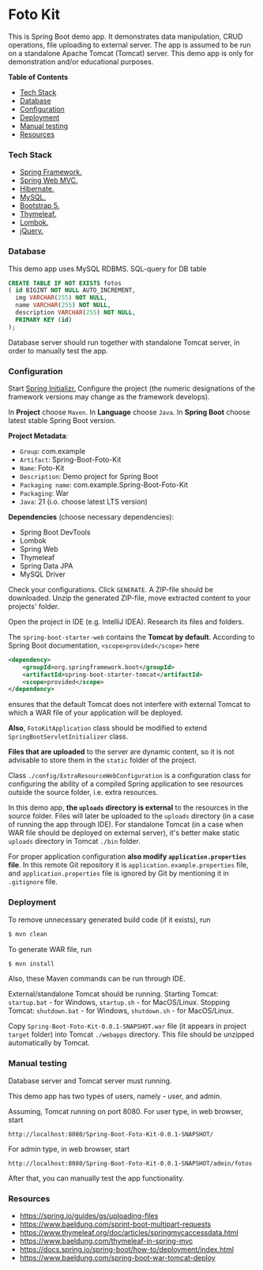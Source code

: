 
# Foto Kit

This is Spring Boot demo app. It demonstrates data manipulation, CRUD operations, 
file uploading to external server. The app is assumed to be run on a standalone 
Apache Tomcat (Tomcat) server. This demo app is only for demonstration
and/or educational purposes.

**Table of Contents**

* [Tech Stack](#tech-stack)
* [Database](#database)
* [Configuration](#configuration)
* [Deployment](#deployment)
* [Manual testing](#manual-testing)
* [Resources](#manual-testing)

### Tech Stack

* [Spring Framework.](https://spring.io/)
* [Spring Web MVC.](https://docs.spring.io/spring-framework/reference/web/webmvc.html)
* [Hibernate.](https://hibernate.org/)
* [MySQL.](https://www.mysql.com/)
* [Bootstrap 5.](https://getbootstrap.com/)
* [Thymeleaf.](https://www.thymeleaf.org/)
* [Lombok.](https://projectlombok.org/)
* [jQuery.](https://jquery.com/)


### Database

This demo app uses MySQL RDBMS. SQL-query for DB table

```sql
CREATE TABLE IF NOT EXISTS fotos
( id BIGINT NOT NULL AUTO_INCREMENT,
  img VARCHAR(255) NOT NULL,
  name VARCHAR(255) NOT NULL,
  description VARCHAR(255) NOT NULL,
  PRIMARY KEY (id)
);
```
Database server should run together with standalone Tomcat server, 
in order to manually test the app.


### Configuration

Start [Spring Initializr.](https://start.spring.io/) 
Configure the project (the numeric designations of the framework versions may
change as the framework develops).

In **Project** choose `Maven`. In **Language** choose `Java`. 
In **Spring Boot** choose latest stable Spring Boot version.

**Project Metadata**:
- `Group`: com.example
- `Artifact`: Spring-Boot-Foto-Kit
- `Name`: Foto-Kit
- `Description`: Demo project for Spring Boot
- `Packaging name`: com.example.Spring-Boot-Foto-Kit
- `Packaging`: War
- `Java`: 21 (i.o. choose latest LTS version)

**Dependencies** (choose necessary dependencies):
- Spring Boot DevTools
- Lombok
- Spring Web
- Thymeleaf
- Spring Data JPA
- MySQL Driver

Check your configurations. Click `GENERATE`. A ZIP-file should be downloaded. 
Unzip the generated ZIP-file, move extracted content to your projects' folder.

Open the project in IDE (e.g. IntelliJ IDEA). Research its files and folders.

The `spring-boot-starter-web` contains the **Tomcat by default**. 
According to Spring Boot documentation, `<scope>provided</scope>` here

```xml
<dependency>
    <groupId>org.springframework.boot</groupId>
    <artifactId>spring-boot-starter-tomcat</artifactId>
    <scope>provided</scope>
</dependency>
```
ensures that the default Tomcat does not interfere with external Tomcat 
to which a WAR file of your application will be deployed.

**Also**, `FotoKitApplication` class should be modified to extend 
`SpringBootServletInitializer` class.

**Files that are uploaded** to the server are dynamic content, 
so it is not advisable to store them in the `static` folder of the project.

Class `./config/ExtraResourceWebConfiguration` is a configuration class 
for configuring the ability of a compiled Spring application
to see resources outside the source folder, i.e. extra resources.

In this demo app, **the `uploads` directory is external** to the resources 
in the source folder. Files will later be uploaded to the `uploads` 
directory (in a case of running the app through IDE). 
For standalone Tomcat (in a case when WAR file should be deployed on 
external server), it's better make static `uploads` directory 
in Tomcat `./bin` folder.

For proper application configuration **also modify `application.properties` 
file**. In this remote Git repository it is `application.example.properties` file, 
and `application.properties` file is ignored by Git by mentioning it in 
`.gitignore` file.


### Deployment

To remove unnecessary generated build code (if it exists), run

```bash
$ mvn clean
```

To generate WAR file, run

```bash
$ mvn install
```

Also, these Maven commands can be run through IDE.

External/standalone Tomcat should be running.
Starting Tomcat: `startup.bat` - for Windows, `startup.sh` - for MacOS/Linux.
Stopping Tomcat: `shutdown.bat` - for Windows, `shutdown.sh` - for MacOS/Linux.

Copy `Spring-Boot-Foto-Kit-0.0.1-SNAPSHOT.war` file (it appears 
in project `target` folder) into Tomcat `./webapps` directory. 
This file should be unzipped automatically by Tomcat.


### Manual testing

Database server and Tomcat server must running.

This demo app has two types of users, namely - user, and admin.

Assuming, Tomcat running on port 8080. For user type, in web browser, start 
```text
http://localhost:8080/Spring-Boot-Foto-Kit-0.0.1-SNAPSHOT/
```
For admin type, in web browser, start
```text
http://localhost:8080/Spring-Boot-Foto-Kit-0.0.1-SNAPSHOT/admin/fotos
```
After that, you can manually test the app functionality.


### Resources

* https://spring.io/guides/gs/uploading-files
* https://www.baeldung.com/sprint-boot-multipart-requests
* https://www.thymeleaf.org/doc/articles/springmvcaccessdata.html
* https://www.baeldung.com/thymeleaf-in-spring-mvc
* https://docs.spring.io/spring-boot/how-to/deployment/index.html
* https://www.baeldung.com/spring-boot-war-tomcat-deploy

